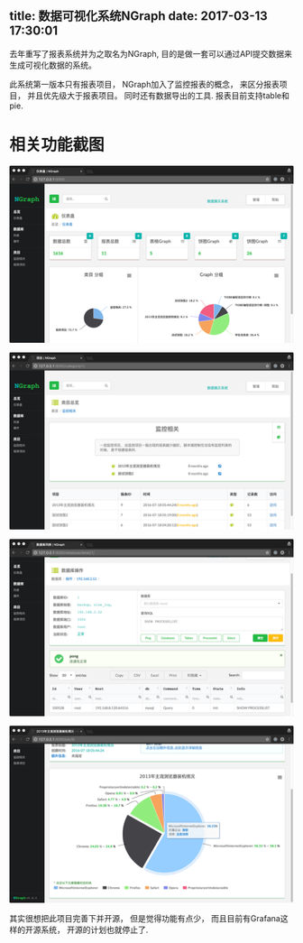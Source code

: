 title: 数据可视化系统NGraph
date: 2017-03-13 17:30:01
---


去年重写了报表系统并为之取名为NGraph, 目的是做一套可以通过API提交数据来生成可视化数据的系统。

此系统第一版本只有报表项目， NGraph加入了监控报表的概念， 来区分报表项目， 并且优先级大于报表项目。 同时还有数据导出的工具. 报表目前支持table和pie.


# 相关功能截图

![](/uploads/images/ngraph/ngraph-dashboard.png "仪表盘")

![](/uploads/images/ngraph/ngraph-monitor.png "报表项目")

![](/uploads/images/ngraph/ngraph-database.png "数据导出")

![](/uploads/images/ngraph/ngraph-pie.png "饼图支持")


其实很想把此项目完善下并开源， 但是觉得功能有点少， 而且目前有Grafana这样的开源系统， 开源的计划也就停止了.
